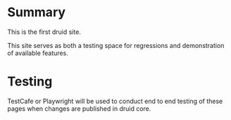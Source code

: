 # Summary

This is the first druid site.

This site serves as both a testing space for regressions and demonstration of available features.

# Testing

TestCafe or Playwright will be used to conduct end to end testing of these pages when changes are published in druid core.
